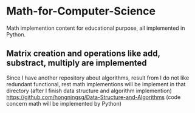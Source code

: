 # Math-for-Computer-Science
Math implemention content for educational purpose, all implemented in Python.

## Matrix creation and operations like add, substract, multiply are implemented
Since I have another repository about algorithms, result from I do not like redundant functional, rest math implementions will be implement in that directory (after I finish data structure and algorithm implemention)
https://github.com/hongningsg/Data-Structure-and-Algorithms
(code concern math will be implemented by Python)
